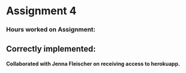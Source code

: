 # Assignment 4

### Hours worked on Assignment: 

## Correctly implemented: 

#### Collaborated with Jenna Fleischer on receiving access to herokuapp.